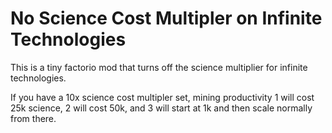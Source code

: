 # No Science Cost Multipler on Infinite Technologies

This is a tiny factorio mod that turns off the science multiplier for infinite technologies.

If you have a 10x science cost multipler set, mining productivity 1 will cost 25k science, 2 will cost 50k, and 3 will start at 1k and then scale normally from there.